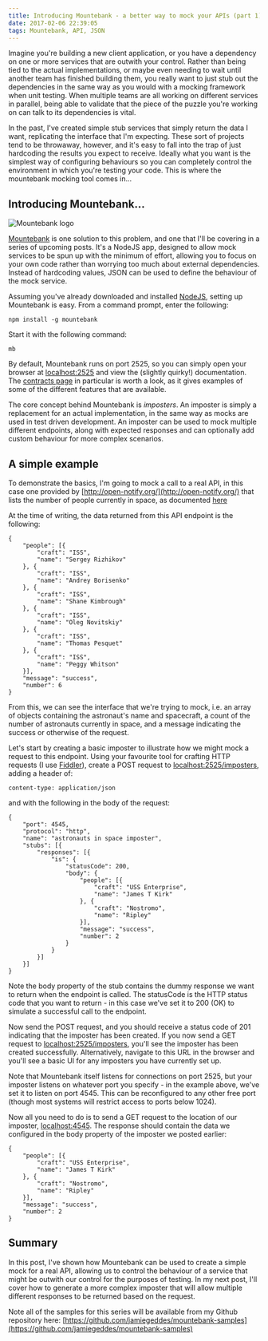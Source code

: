 ```yaml
---
title: Introducing Mountebank - a better way to mock your APIs (part 1)
date: 2017-02-06 22:39:05
tags: Mountebank, API, JSON
---
```


Imagine you're building a new client application, or you have a dependency on one or more services that are outwith your control. Rather than being tied to the actual implementations, or maybe even needing to wait until another team has finished building them, you really want to just stub out the dependencies in the same way as you would with a mocking framework when unit testing. When multiple teams are all working on different services in parallel, being able to validate that the piece of the puzzle  you're working on can talk to its dependencies is vital.

In the past, I've created simple stub services that simply return the data I want, replicating the interface that I'm expecting. These sort of projects tend to be throwaway, however, and it's easy to fall into the trap of just hardcoding the results you expect to receive. Ideally what you want is the simplest way of configuring behaviours so you can completely control the environment in which you're testing your code. This is where the mountebank mocking tool comes in...
<!-- more -->

## Introducing Mountebank...

![Mountebank logo](http://www.mbtest.org/images/mountebank.png)

[Mountebank](http://www.mbtest.org) is one solution to this problem, and one that I'll be covering in a series of upcoming posts. It's a NodeJS app, designed  to allow mock services to be spun up with the minimum of effort, allowing you to focus on your own code rather than worrying too much about external dependencies. Instead of hardcoding values, JSON can be used to define the behaviour of the mock service.

Assuming you've already downloaded and installed [NodeJS](https://nodejs.org), setting up Mountebank is easy. From a command prompt, enter the following:

~~~~
npm install -g mountebank
~~~~

Start it with the following command:

~~~~
mb
~~~~

By default, Mountebank runs on port 2525, so you can simply open your browser at [localhost:2525](localhost:2525) and view the (slightly quirky!) documentation. The [contracts page](http://localhost:2525/docs/api/contracts) in particular is worth a look, as it gives examples of some of the different features that are available.

The core concept behind Mountebank is *imposters*.  An imposter is simply a replacement for an actual implementation, in the same way as mocks are used in test driven development. An imposter can be used to mock multiple different endpoints, along with expected responses and can optionally add custom behaviour for more complex scenarios.

## A simple example

To demonstrate the basics, I'm going to mock a call to a real API, in this case one provided by [http://open-notify.org/](http://open-notify.org/) that lists the number of people currently in space, as documented [here](http://open-notify.org/Open-Notify-API/People-In-Space/)

At the time of writing, the data returned from this API endpoint is the following:

~~~~
{
    "people": [{
        "craft": "ISS",
        "name": "Sergey Rizhikov"
    }, {
        "craft": "ISS",
        "name": "Andrey Borisenko"
    }, {
        "craft": "ISS",
        "name": "Shane Kimbrough"
    }, {
        "craft": "ISS",
        "name": "Oleg Novitskiy"
    }, {
        "craft": "ISS",
        "name": "Thomas Pesquet"
    }, {
        "craft": "ISS",
        "name": "Peggy Whitson"
    }],
    "message": "success",
    "number": 6
}
~~~~

From this, we can see the interface that we're trying to mock, i.e. an array of objects containing the astronaut's name and spacecraft, a count of the number of astronauts currently in space, and a message indicating the success or otherwise of the request.

Let's start by creating a basic imposter to illustrate how we might mock a request to this endpoint. Using your favourite tool for crafting HTTP requests (I use [Fiddler](http://www.telerik.com/fiddler)), create a POST request to [localhost:2525/imposters](localhost:2525/imposters), adding a header of:

~~~~
content-type: application/json
~~~~

and with the following in the body of the request: 

~~~~
{
    "port": 4545,
    "protocol": "http",
    "name": "astronauts in space imposter",
    "stubs": [{
        "responses": [{
            "is": {
                "statusCode": 200,
                "body": {
                    "people": [{
                        "craft": "USS Enterprise",
                        "name": "James T Kirk"
                    }, {
                        "craft": "Nostromo",
                        "name": "Ripley"
                    }],
                    "message": "success",
                    "number": 2
                }
            }
        }]
    }]
}
~~~~

Note the body property of the stub contains the dummy response we want to return when the endpoint is called. The statusCode is the HTTP status code that you want to return - in this case we've set it to 200 (OK) to simulate a successful call to the endpoint.

Now send the POST request, and you should receive a status code of 201 indicating that the imposter has been created. If you now send a GET request to [localhost:2525/imposters](localhost:2525/imposters), you'll see the imposter has been created successfully. Alternatively, navigate to this URL in the browser and you'll see a basic UI for any imposters you have currently set up. 

Note that Mountebank itself listens for connections on port 2525, but your imposter listens on whatever port you specify - in the example above, we've set it to listen on port 4545. This can be reconfigured to any other free port (though most systems will restrict access to ports below 1024).

Now all you need to do is to send a GET request to the location of our imposter, [localhost:4545](localhost:4545). The response should contain the data we configured in the body property of the imposter we posted earlier:

~~~~
{
    "people": [{
        "craft": "USS Enterprise",
        "name": "James T Kirk"
    }, {
        "craft": "Nostromo",
        "name": "Ripley"
    }],
    "message": "success",
    "number": 2
}
~~~~

## Summary

In this post, I've shown how Mountebank can be used to create a simple mock for a real API, allowing us to control the behaviour of a service that might be outwith our control for the purposes of testing. In my next post, I'll cover how to generate a more complex imposter that will allow multiple different responses to be returned based on the request.

Note all of the samples for this series will be available from my Github repository here: [https://github.com/jamiegeddes/mountebank-samples](https://github.com/jamiegeddes/mountebank-samples)